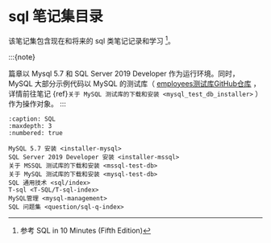 # sql 笔记集目录

该笔记集包含现在和将来的 sql 类笔记记录和学习 [^id2]。

:::{note}

篇章以 Mysql 5.7 和 SQL Server 2019 Developer 作为运行环境。同时，MySQL 大部分示例代码以 MySQL 的测试库（ [employees测试库GitHub仓库](https://github.com/datacharmer/test_db/releases) ，详情前往笔记 {ref}`关于 MySQL 测试库的下载和安装 <mysql_test_db_installer>`  ）作为操作对象。
:::

```{toctree}
:caption: SQL
:maxdepth: 3
:numbered: true

MySQL 5.7 安装 <installer-mysql>
SQL Server 2019 Developer 安装 <installer-mssql>
关于 MSSQL 测试库的下载和安装 <mssql-test-db>
关于 MySQL 测试库的下载和安装 <mysql-test-db>
SQL 通用技术 <sql/index>
T-sql <T-SQL/T-sql-index>
MySQL管理 <mysql-management>
SQL 问题集 <question/sql-q-index>
```

[^id2]: 参考 SQL in 10 Minutes (Fifth Edition)
